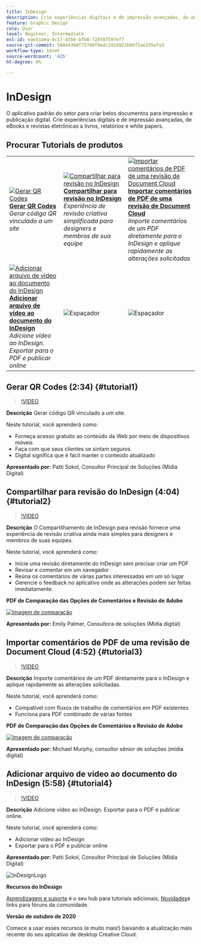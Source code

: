 ```yaml
---
title: InDesign
description: Crie experiências digitais e de impressão avançadas, de eBooks e revistas eletrônicas a livros, relatórios e white papers
feature: Graphic Design
role: User
level: Beginner, Intermediate
exl-id: eae51aea-4c17-4356-bfb0-720f87597ef7
source-git-commit: 58444368f757ddf9edc292d921bb6f2ae335efa3
workflow-type: tm+mt
source-wordcount: '425'
ht-degree: 0%

---
```


# InDesign

O aplicativo padrão do setor para criar belos documentos para impressão e publicação digital. Crie experiências digitais e de impressão avançadas, de eBooks e revistas eletrônicas a livros, relatórios e white papers.

## Procurar Tutorials de produtos

<table style="table-layout:fixed">
<tr>
 <td>
    <a href="indesign.md#tutorial1">
        <img alt="Gerar QR Codes" src="../assets/InDesign_qrCodes_sokol_thumbnail.jpg" />
    </a>
    <div>
    <a href="indesign.md#tutorial1"><strong>Gerar QR Codes</strong></a>
    </div>
    <em>Gerar código QR vinculado a um site</em>
    <br>
  </td>
  <td>
   <a href="indesign.md#tutorial2">
      <img alt="Compartilhar para revisão no InDesign" src="../assets/indesign_shareforreview_palmer_thumbnail.jpg" />
   </a>
    <div>
   <a href="indesign.md#tutorial2"><strong>Compartilhar para revisão no InDesign</strong></a>
    </div>
    <em>Experiência de revisão criativa simplificada para designers e membros de sua equipe</em>
    <br>
  </td>
  <td>
    <a href="indesign.md#tutorial3">
        <img alt="Importar comentários de PDF de uma revisão de Document Cloud" src="../assets/indesign_pdfcomments_murphy_thumbnail.jpg" />
    </a>
    <div>
    <a href="indesign.md#tutorial3"><strong>Importar comentários de PDF de uma revisão de Document Cloud</strong></a>
    </div>
    <em>Importe comentários de um PDF diretamente para o InDesign e aplique rapidamente as alterações solicitadas</em>
    <br>
  </td>
</tr>
<tr>
<td>
   <a href="indesign.md#tutorial4">
      <img alt="Adicionar arquivo de vídeo ao documento do InDesign" src="../assets/indesign_video_sokol_thumbnail.jpg" />
   </a>
    <div>
   <a href="indesign.md#tutorial4"><strong>Adicionar arquivo de vídeo ao documento do InDesign</strong></a>
    </div>
    <em>Adicione vídeo ao InDesign. Exportar para o PDF e publicar online</em>
    <br>
  </td>
 <td>
    <img alt="Espaçador" src="../assets/Gray_thumbnail.png" />
    <div>
    <br>
 </td>
 <td>
    <img alt="Espaçador" src="../assets/Gray_thumbnail.png" />
    <div>
    <br>
 </td>
</tr>
</table>

## Gerar QR Codes (2:34) {#tutorial1}

>[!VIDEO](https://video.tv.adobe.com/v/326818?hidetitle=true)

**Descrição**
Gerar código QR vinculado a um site.

Neste tutorial, você aprenderá como:
* Forneça acesso gratuito ao conteúdo da Web por meio de dispositivos móveis
* Faça com que seus clientes se sintam seguros
* Digital significa que é fácil manter o conteúdo atualizado

**Apresentado por:**
Patti Sokol, Consultor Principal de Soluções (Mídia Digital)

## Compartilhar para revisão do InDesign (4:04) {#tutorial2}

>[!VIDEO](https://video.tv.adobe.com/v/326824?hidetitle=true)

**Descrição**
O Compartilhamento de InDesign para revisão fornece uma experiência de revisão criativa ainda mais simples para designers e membros de suas equipes.

Neste tutorial, você aprenderá como:
* Inicie uma revisão diretamente do InDesign sem precisar criar um PDF
* Revisar e comentar em um navegador
* Reúna os comentários de várias partes interessadas em um só lugar
* Gerencie o feedback no aplicativo onde as alterações podem ser feitas imediatamente.

**PDF de Comparação das Opções de Comentários e Revisão de Adobe**

[![Imagem de comparação](../assets/ComparisonPDF_thumbnail_96.png)](../assets/Adobe_Review_and_Comment_Comparisons.pdf)

**Apresentado por:**
Emily Palmer, Consultora de soluções (Mídia digital)

## Importar comentários de PDF de uma revisão de Document Cloud (4:52) {#tutorial3}

>[!VIDEO](https://video.tv.adobe.com/v/326959?hidetitle=true)

**Descrição**
Importe comentários de um PDF diretamente para o InDesign e aplique rapidamente as alterações solicitadas.

Neste tutorial, você aprenderá como:
* Compatível com fluxos de trabalho de comentários em PDF existentes
* Funciona para PDF combinado de várias fontes

**PDF de Comparação das Opções de Comentários e Revisão de Adobe**

[![Imagem de comparação](../assets/ComparisonPDF_thumbnail_96.png)](../assets/Adobe_Review_and_Comment_Comparisons.pdf)

**Apresentado por:**
Michael Murphy, consultor sênior de soluções (mídia digital)

## Adicionar arquivo de vídeo ao documento do InDesign (5:58) {#tutorial4}

>[!VIDEO](https://video.tv.adobe.com/v/326757?hidetitle=true)

**Descrição**
Adicione vídeo ao InDesign. Exportar para o PDF e publicar online.

Neste tutorial, você aprenderá como:
* Adicionar vídeo ao InDesign
* Exportar para o PDF e publicar online

**Apresentado por:**
Patti Sokol, Consultor Principal de Soluções (Mídia Digital)

![InDesignLogo](../assets/id_appicon_96.png)

**Recursos do InDesign**

[Aprendizagem e suporte](https://helpx.adobe.com/support/indesign.html) é o seu hub para tutoriais adicionais, [Novidades](https://helpx.adobe.com/indesign/user-guide.html/indesign/using/whats-new.ug.html)e links para fóruns da comunidade.

**Versão de outubro de 2020**

Comece a usar esses recursos (e muito mais!) baixando a atualização mais recente do seu aplicativo de desktop Creative Cloud.
